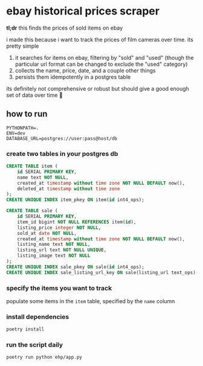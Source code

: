 # ebay historical prices scraper

**tl;dr** this finds the prices of sold items on ebay

i made this because i want to track the prices of film cameras over time. its pretty simple
1. it searches for items on ebay, filtering by "sold" and "used" (though the particular url format can be changed to exclude the "used" category)
2. collects the name, price, date, and a couple other things
3. persists them idempotently in a postgres table

its definitely not comprehensive or robust but should give a good enough set of data over time 🤷

## how to run

```
PYTHONPATH=.
ENV=dev
DATABASE_URL=postgres://user:pass@host/db
```


### create two tables in your postgres db
```sql
CREATE TABLE item (
    id SERIAL PRIMARY KEY,
    name text NOT NULL,
    created_at timestamp without time zone NOT NULL DEFAULT now(),
    deleted_at timestamp without time zone
);
CREATE UNIQUE INDEX item_pkey ON item(id int4_ops);
```
```sql
CREATE TABLE sale (
    id SERIAL PRIMARY KEY,
    item_id bigint NOT NULL REFERENCES item(id),
    listing_price integer NOT NULL,
    sold_at date NOT NULL,
    created_at timestamp without time zone NOT NULL DEFAULT now(),
    listing_name text NOT NULL,
    listing_url text NOT NULL UNIQUE,
    listing_image text NOT NULL
);
CREATE UNIQUE INDEX sale_pkey ON sale(id int4_ops);
CREATE UNIQUE INDEX sale_listing_url_key ON sale(listing_url text_ops);
```


### specify the items you want to track
populate some items in the `item` table, specified by the `name` column


### install dependencies
```bash
poetry install
```


### run the script daily
```
poetry run python ehp/app.py
```
